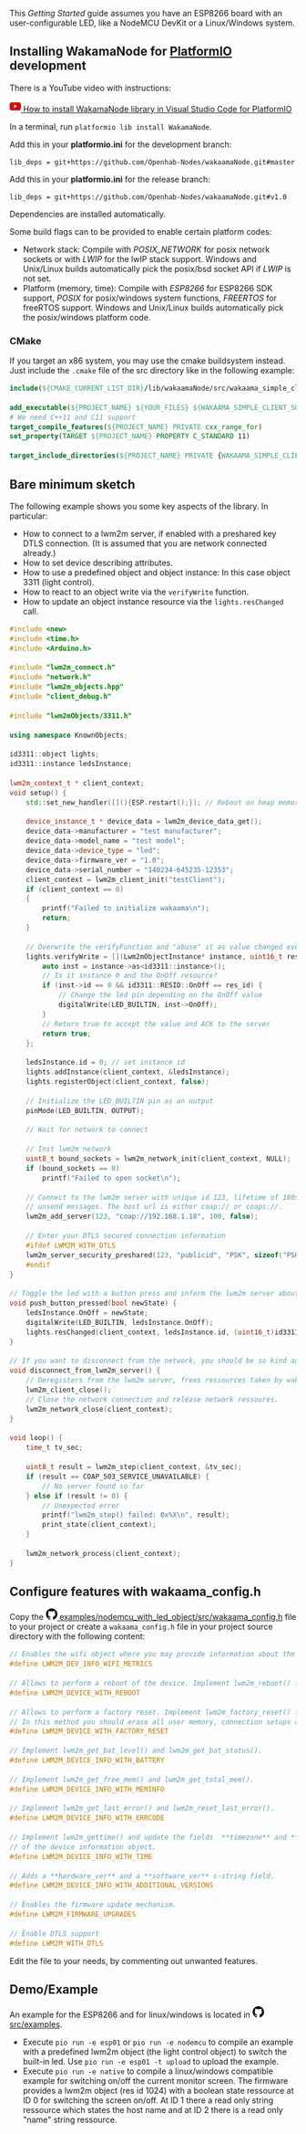This *Getting Started* guide assumes you have an ESP8266 board with an user-configurable LED, like a NodeMCU DevKit or a Linux/Windows system.

## Installing WakamaNode for [PlatformIO](http://platformio.org) development

There is a YouTube video with instructions:

[<img src="../../assets/youtube.png" style="width:20px">  How to install WakamaNode library in Visual Studio Code for PlatformIO](https://www.youtube.com/watch?v=bH3KfFfYUvg)

In a terminal, run `platformio lib install WakamaNode`.

Add this in your **platformio.ini** for the development branch:

```
lib_deps = git+https://github.com/Openhab-Nodes/wakaamaNode.git#master
```

Add this in your **platformio.ini** for the release branch:

```
lib_deps = git+https://github.com/Openhab-Nodes/wakaamaNode.git#v1.0
```

Dependencies are installed automatically.


Some build flags can to be provided to enable certain platform codes:

* Network stack: Compile with *POSIX_NETWORK* for posix network sockets or with *LWIP* for the lwIP stack support. Windows and Unix/Linux builds automatically pick the posix/bsd socket API if *LWIP* is not set.
* Platform (memory, time): Compile with *ESP8266* for ESP8266 SDK support, *POSIX* for posix/windows system functions, *FREERTOS* for freeRTOS support. Windows and Unix/Linux builds automatically pick the posix/windows platform code.


### CMake
If you target an x86 system, you may use the cmake buildsystem instead.
Just include the `.cmake` file of the src directory like in the following example:

```cmake
include(${CMAKE_CURRENT_LIST_DIR}/lib/wakaamaNode/src/wakaama_simple_client.cmake)

add_executable(${PROJECT_NAME} ${YOUR_FILES} ${WAKAAMA_SIMPLE_CLIENT_SOURCES})
# We need C++11 and C11 support
target_compile_features(${PROJECT_NAME} PRIVATE cxx_range_for)
set_property(TARGET ${PROJECT_NAME} PROPERTY C_STANDARD 11)

target_include_directories(${PROJECT_NAME} PRIVATE {WAKAAMA_SIMPLE_CLIENT_INCLUDE_DIRS})
```

## Bare minimum sketch

The following example shows you some key aspects of the library. In particular:

* How to connect to a lwm2m server, if enabled with a preshared key DTLS connection. (It is assumed that you are network connected already.)
* How to set device describing attributes.
* How to use a predefined object and object instance: In this case object 3311 (light control).
* How to react to an object write via the `verifyWrite` function.
* How to update an object instance resource via the `lights.resChanged` call.

```cpp
#include <new>
#include <time.h>
#include <Arduino.h>

#include "lwm2m_connect.h"
#include "network.h"
#include "lwm2m_objects.hpp"
#include "client_debug.h"

#include "lwm2mObjects/3311.h"

using namespace KnownObjects;

id3311::object lights;
id3311::instance ledsInstance;

lwm2m_context_t * client_context;
void setup() {
    std::set_new_handler([](){ESP.restart();}); // Reboot on heap memory outage
    
    device_instance_t * device_data = lwm2m_device_data_get();
    device_data->manufacturer = "test manufacturer";
    device_data->model_name = "test model";
    device_data->device_type = "led";
    device_data->firmware_ver = "1.0";
    device_data->serial_number = "140234-645235-12353";
    client_context = lwm2m_client_init("testClient");
    if (client_context == 0)
    {
        printf("Failed to initialize wakaama\n");
        return;
    }

    // Overwrite the verifyFunction and "abuse" it as value changed event.
    lights.verifyWrite = [](Lwm2mObjectInstance* instance, uint16_t res_id) {
        auto inst = instance->as<id3311::instance>();
        // Is it instance 0 and the OnOff resource?
        if (inst->id == 0 && id3311::RESID::OnOff == res_id) {
            // Change the led pin depending on the OnOff value
            digitalWrite(LED_BUILTIN, inst->OnOff);
        }
        // Return true to accept the value and ACK to the server
        return true;
    };

    ledsInstance.id = 0; // set instance id
    lights.addInstance(client_context, &ledsInstance);
    lights.registerObject(client_context, false);

    // Initialize the LED_BUILTIN pin as an output
    pinMode(LED_BUILTIN, OUTPUT);

    // Wait for network to connect

    // Init lwm2m network
    uint8_t bound_sockets = lwm2m_network_init(client_context, NULL);
    if (bound_sockets == 0)
        printf("Failed to open socket\n");
    
    // Connect to the lwm2m server with unique id 123, lifetime of 100s, no storing of
    // unsend messages. The host url is either coap:// or coaps://.
    lwm2m_add_server(123, "coap://192.168.1.18", 100, false);
    
    // Enter your DTLS secured connection information
    #ifdef LWM2M_WITH_DTLS
    lwm2m_server_security_preshared(123, "publicid", "PSK", sizeof("PSK"));
    #endif
}

// Toggle the led with a button press and inform the lwm2m server about the new state
void push_button_pressed(bool newState) {
    ledsInstance.OnOff = newState;
    digitalWrite(LED_BUILTIN, ledsInstance.OnOff);
    lights.resChanged(client_context, ledsInstance.id, (uint16_t)id3311::RESID::OnOff);
}

// If you want to disconnect from the network, you should be so kind and let the lwm2m server know.
void disconnect_from_lwm2m_server() {
    // Deregisters from the lwm2m server, frees ressources taken by wakaama.
    lwm2m_client_close();
    // Close the network connection and release network ressoures.
    lwm2m_network_close(client_context);
}

void loop() {
    time_t tv_sec;

    uint8_t result = lwm2m_step(client_context, &tv_sec);
    if (result == COAP_503_SERVICE_UNAVAILABLE) {
        // No server found so far
    } else if (result != 0) {
        // Unexpected error
        printf("lwm2m_step() failed: 0x%X\n", result);
        print_state(client_context);
    }

    lwm2m_network_process(client_context);
}

```

## Configure features with wakaama_config.h

Copy the
[<img src="../../assets/github.png" style="width:20px"> examples/nodemcu_with_led_object/src/wakaama_config.h](https://github.com/Openhab-Nodes/wakaamaNode/blob/master/examples/nodemcu_with_led_object/src/wakaama_config.h)
file to your project or create a `wakaama_config.h` file in your project source directory with the following
content:

```cpp
// Enables the wifi object where you may provide information about the wifi strength, connected ssid etc.
#define LWM2M_DEV_INFO_WIFI_METRICS

// Allows to perform a reboot of the device. Implement lwm2m_reboot() for this to work.
#define LWM2M_DEVICE_WITH_REBOOT

// Allows to perform a factory reset. Implement lwm2m_factory_reset() for this to work.
// In this method you should erase all user memory, connection setups and so on.
#define LWM2M_DEVICE_WITH_FACTORY_RESET

// Implement lwm2m_get_bat_level() and lwm2m_get_bat_status().
#define LWM2M_DEVICE_INFO_WITH_BATTERY

// Implement lwm2m_get_free_mem() and lwm2m_get_total_mem().
#define LWM2M_DEVICE_INFO_WITH_MEMINFO

// Implement lwm2m_get_last_error() and lwm2m_reset_last_error().
#define LWM2M_DEVICE_INFO_WITH_ERRCODE

// Implement lwm2m_gettime() and update the fields  **timezone** and **time_offset**
// of the device information object.
#define LWM2M_DEVICE_INFO_WITH_TIME

// Adds a **hardware_ver** and a **software_ver** c-string field.
#define LWM2M_DEVICE_INFO_WITH_ADDITIONAL_VERSIONS

// Enables the firmware update mechanism.
#define LWM2M_FIRMWARE_UPGRADES

// Enable DTLS support
#define LWM2M_WITH_DTLS
```

Edit the file to your needs, by commenting out unwanted features.

## Demo/Example
An example for the ESP8266 and for linux/windows is located in
[<img src="../../assets/github.png" style="width:20px"> src/examples](https://github.com/Openhab-Nodes/wakaamaNode/blob/master/src/examples).

* Execute ``pio run -e esp01`` or ``pio run -e nodemcu`` to compile an example with a predefined lwm2m object (the light control object) to switch the built-in led. Use ``pio run -e esp01 -t upload`` to upload the example.
* Execute ``pio run -e native`` to compile a linux/windows compatible example for switching on/off the current monitor screen. The firmware provides a lwm2m object (res id 1024) with a boolean state ressource at ID 0 for switching the screen on/off. At ID 1 there a read only string ressource which states the host name and at ID 2 there is a read only "name" string ressource.

